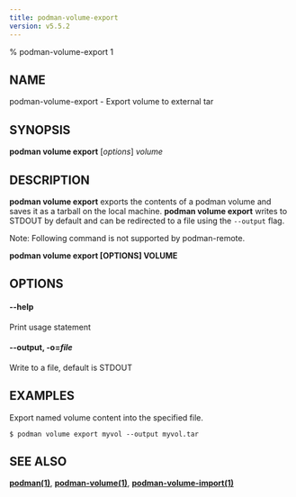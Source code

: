 ```yaml
---
title: podman-volume-export
version: v5.5.2
---
```


% podman-volume-export 1

## NAME
podman\-volume\-export - Export volume to external tar

## SYNOPSIS
**podman volume export** [*options*] *volume*

## DESCRIPTION

**podman volume export** exports the contents of a podman volume and saves it as a tarball
on the local machine. **podman volume export** writes to STDOUT by default and can be
redirected to a file using the `--output` flag.

Note: Following command is not supported by podman-remote.

**podman volume export [OPTIONS] VOLUME**

## OPTIONS

#### **--help**

Print usage statement

#### **--output**, **-o**=*file*

Write to a file, default is STDOUT

## EXAMPLES

Export named volume content into the specified file.
```
$ podman volume export myvol --output myvol.tar

```

## SEE ALSO
**[podman(1)](podman.1.md)**, **[podman-volume(1)](podman-volume.1.md)**, **[podman-volume-import(1)](podman-volume-import.1.md)**
